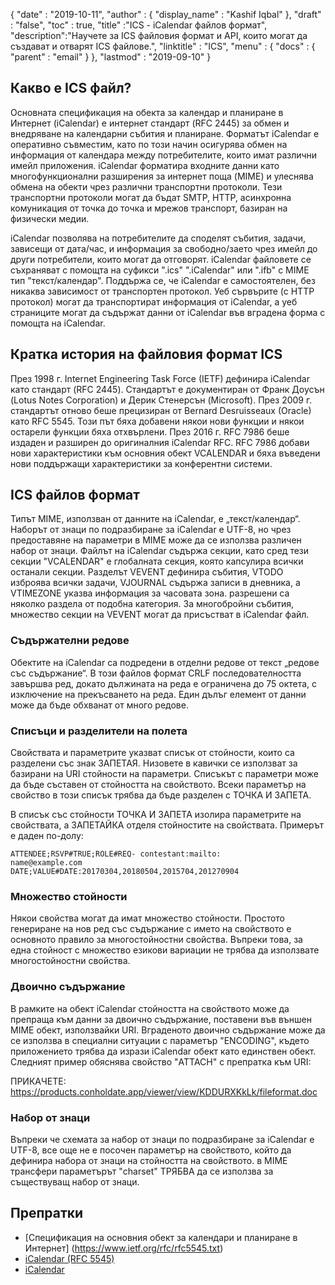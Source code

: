 {
  "date" : "2019-10-11",
  "author" : {
    "display_name" : "Kashif Iqbal"
},
  "draft" : "false",
  "toc" : true,
  "title" :"ICS - iCalendar файлов формат",
  "description":"Научете за ICS файловия формат и API, които могат да създават и отварят ICS файлове.",
  "linktitle" : "ICS",
  "menu" : {
    "docs" : {
      "parent" : "email"
}
},
  "lastmod" : "2019-09-10"
}

## Какво е ICS файл?

Основната спецификация на обекта за календар и планиране в Интернет (iCalendar) е интернет стандарт (RFC 2445) за обмен и внедряване на календарни събития и планиране. Форматът iCalendar е оперативно съвместим, като по този начин осигурява обмен на информация от календара между потребителите, които имат различни имейл приложения. iCalendar форматира входните данни като многофункционални разширения за интернет поща (MIME) и улеснява обмена на обекти чрез различни транспортни протоколи. Тези транспортни протоколи могат да бъдат SMTP, HTTP, асинхронна комуникация от точка до точка и мрежов транспорт, базиран на физически медии.

iCalendar позволява на потребителите да споделят събития, задачи, зависещи от дата/час, и информация за свободно/заето чрез имейл до други потребители, които могат да отговорят. iCalendar файловете се съхраняват с помощта на суфикси ".ics" ".iCalendar" или ".ifb" с MIME тип "текст/календар". Поддържа се, че iCalendar е самостоятелен, без никаква зависимост от транспортен протокол. Уеб сървърите (с HTTP протокол) могат да транспортират информация от iCalendar, а уеб страниците могат да съдържат данни от iCalendar във вградена форма с помощта на iCalendar.

## Кратка история на файловия формат ICS

През 1998 г. Internet Engineering Task Force (IETF) дефинира iCalendar като стандарт (RFC 2445). Стандартът е документиран от Франк Доусън (Lotus Notes Corporation) и Дерик Стенерсън (Microsoft). През 2009 г. стандартът отново беше прецизиран от Bernard Desruisseaux (Oracle) като RFC 5545. Този път бяха добавени някои нови функции и някои остарели функции бяха отхвърлени. През 2016 г. RFC 7986 беше издаден и разширен до оригиналния iCalendar RFC. RFC 7986 добави нови характеристики към основния обект VCALENDAR и бяха въведени нови поддържащи характеристики за конферентни системи.

## ICS файлов формат ##

Типът MIME, използван от данните на iCalendar, е „текст/календар“. Наборът от знаци по подразбиране за iCalendar е UTF-8, но чрез предоставяне на параметри в MIME може да се използва различен набор от знаци. Файлът на iCalendar съдържа секции, като сред тези секции "VCALENDAR" е глобалната секция, която капсулира всички останали секции. Разделът VEVENT дефинира събития, VTODO изброява всички задачи, VJOURNAL съдържа записи в дневника, а VTIMEZONE указва информация за часовата зона. разрешени са няколко раздела от подобна категория. За многобройни събития, множество секции на VEVENT могат да присъстват в iCalendar файл.

### Съдържателни редове ###

Обектите на iCalendar са подредени в отделни редове от текст „редове със съдържание“. В този файлов формат CRLF последователността завършва ред, докато дължината на реда е ограничена до 75 октета, с изключение на прекъсването на реда. Един дълъг елемент от данни може да бъде обхванат от много редове.

### Списъци и разделители на полета ###

Свойствата и параметрите указват списък от стойности, които са разделени със знак ЗАПЕТАЯ. Низовете в кавички се използват за базирани на URI стойности на параметри. Списъкът с параметри може да бъде съставен от стойността на свойството. Всеки параметър на свойство в този списък трябва да бъде разделен с ТОЧКА И ЗАПЕТА.

В списък със стойности ТОЧКА И ЗАПЕТА изолира параметрите на свойствата, а ЗАПЕТАЙКА отделя стойностите на свойствата. Примерът е даден по-долу:

```
ATTENDEE;RSVP#TRUE;ROLE#REQ- contestant:mailto:
name@example.com
DATE;VALUE#DATE:20170304,20180504,2015704,201270904
```

### Множество стойности

Някои свойства могат да имат множество стойности. Простото генериране на нов ред със съдържание с името на свойството е основното правило за многостойностни свойства. Въпреки това, за една стойност с множество езикови вариации не трябва да използвате многостойностни свойства.

### Двоично съдържание

В рамките на обект iCalendar стойността на свойството може да препраща към данни за двоично съдържание, поставени във външен MIME обект, използвайки URI. Вграденото двоично съдържание може да се използва в специални ситуации с параметър "ENCODING", където приложението трябва да изрази iCalendar обект като единствен обект. Следният пример обяснява свойство "ATTACH" с препратка към URI:

ПРИКАЧЕТЕ: https://products.conholdate.app/viewer/view/KDDURXKkLk/fileformat.doc

### Набор от знаци

Въпреки че схемата за набор от знаци по подразбиране за iCalendar е UTF-8, все още не е посочен параметър на свойството, който да дефинира набора от знаци на стойността на свойството. в MIME трансфери параметърът "charset" ТРЯБВА да се използва за съществуващ набор от знаци.

## Препратки

* [Спецификация на основния обект за календари и планиране в Интернет] (https://www.ietf.org/rfc/rfc5545.txt)
* [iCalendar (RFC 5545)](https://icalendar.org/RFC-Specifications/iCalendar-RFC-5545/)
* [iCalendar](https://en.wikipedia.org/wiki/ICalendar#History_and_design)

